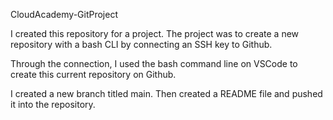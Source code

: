  CloudAcademy-GitProject

I created this repository for a project. The project was to create a new repository with a bash CLI by connecting an SSH key to Github.

Through the connection, I used the bash command line on VSCode to create this current repository on Github.

I created a new branch titled main. Then created a README file and pushed it into the repository. 
